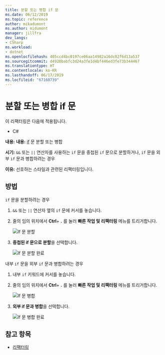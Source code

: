 ```yaml
---
title: 분할 또는 병합 if 문
ms.date: 06/12/2019
ms.topic: reference
author: mikadumont
ms.author: midumont
manager: jillfra
dev_langs:
- CSharp
ms.workload:
- dotnet
ms.openlocfilehash: 405ccd4bc0197ce06aa14982a16dc02f6d13a537
ms.sourcegitcommit: d4920babfc3d24a3fe1d4bf446ed3fe73b344467
ms.translationtype: HT
ms.contentlocale: ko-KR
ms.lasthandoff: 06/17/2019
ms.locfileid: "67160739"
---
```

# <a name="split-or-merge-if-statements"></a>분할 또는 병합 if 문

이 리팩터링은 다음에 적용됩니다.

- C#

**내용:** **내용:** [if](/dotnet/csharp/language-reference/keywords/if-else) 문 분할 또는 병합

**시기:** `&&` 또는 `||` 연산자를 사용하는 `if` 문을 중첩된 `if` 문으로 분할하거나, `if` 문을 외부 `if` 문과 병합하려는 경우

**이유:** 선호하는 스타일과 관련된 리팩터링입니다.  

## <a name="how-to"></a>방법

`if` 문을 분할하려는 경우

1. `&&` 또는 `||` 연산자 옆의 `if` 문에 커서를 놓습니다.

2. 줄의 임의 위치에서 **Ctrl**+ **.** 를 눌러 **빠른 작업 및 리팩터링** 메뉴를 트리거합니다.

    ![If 문 분할](../media/split-if-statement.png)

3. **중첩된 if 문으로 분할**을 선택합니다.

    ![If 문 분할 완료](../media/split-if-statement-complete.png)

내부 `if` 문을 외부 `if` 문과 병합하려는 경우 

1. 내부 `if` 키워드에 커서를 놓습니다.

2. 줄의 임의 위치에서 **Ctrl**+ **.** 를 눌러 **빠른 작업 및 리팩터링** 메뉴를 트리거합니다.

    ![If 문 병합](../media/merge-if-statement.png)

3. **외부 if 문과 병합**을 선택합니다.

    ![If 문 병합 완료](../media/merge-if-statement-complete.png)

## <a name="see-also"></a>참고 항목

- [리팩터링](../refactoring-in-visual-studio.md)